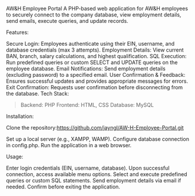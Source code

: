 AW&H Employee Portal
A PHP-based web application for AW&H employees to securely connect to the company database, view employment details, send emails, execute queries, and update records.

Features:

Secure Login: Employees authenticate using their EIN, username, and database credentials (max 3 attempts).
Employment Details: View current BAN, branch, salary calculations, and highest qualification.
SQL Execution: Run predefined queries or custom SELECT and UPDATE queries on the employee database.
Email Notifications: Send employment details (excluding password) to a specified email.
User Confirmation & Feedback: Ensures successful updates and provides appropriate messages for errors.
Exit Confirmation: Requests user confirmation before disconnecting from the database.
Tech Stack:
> Backend: PHP
> Frontend: HTML, CSS
> Database: MySQL

Installation:

Clone the repository:https://github.com/jayngl/AW-H-Employee-Portal.git

Set up a local server (e.g., XAMPP, WAMP).
Configure database connection in config.php.
Run the application in a web browser.


Usage:

Enter login credentials (EIN, username, database).
Upon successful connection, access available menu options.
Select and execute predefined queries or custom SQL statements.
Send employment details via email if needed.
Confirm before exiting the application.

